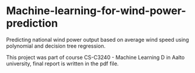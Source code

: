 # Machine-learning-for-wind-power-prediction
Predicting national wind power output based on average wind speed using polynomial and decision tree regression.

This project was part of course CS-C3240 - Machine Learning D in Aalto university, final report is written in the pdf file.

